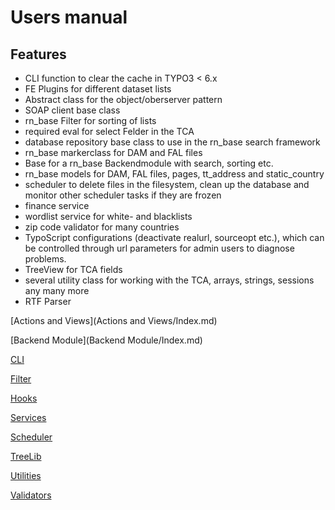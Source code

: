 Users manual
============

Features
--------

-   CLI function to clear the cache in TYPO3 \< 6.x
-   FE Plugins for different dataset lists
-   Abstract class for the object/oberserver pattern
-   SOAP client base class
-   rn\_base Filter for sorting of lists
-   required eval for select Felder in the TCA
-   database repository base class to use in the rn\_base search framework
-   rn\_base markerclass for DAM and FAL files
-   Base for a rn\_base Backendmodule with search, sorting etc.
-   rn\_base models for DAM, FAL files, pages, tt\_address and static\_country
-   scheduler to delete files in the filesystem, clean up the database and monitor other scheduler tasks if they are frozen
-   finance service
-   wordlist service for white- and blacklists
-   zip code validator for many countries
-   TypoScript configurations (deactivate realurl, sourceopt etc.), which can be controlled through url parameters for admin users to diagnose problems.
-   TreeView for TCA fields
-   several utility class for working with the TCA, arrays, strings, sessions any many more
-   RTF Parser

[Actions and Views](Actions and Views/Index.md)

[Backend Module](Backend Module/Index.md)

[CLI](CLI/Index.md)

[Filter](Filter/Index.md)

[Hooks](Hooks/Index.md)

[Services](Services/Index.md)

[Scheduler](Scheduler/Index.md)

[TreeLib](TreeLib/Index.md)

[Utilities](Utilities/Index.md)

[Validators](Validators/Index.md)